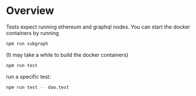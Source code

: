 # Overview

Tests expect running ethereum and graphql nodes.
You can start the docker containers by running
```sh
npm run subgraph
```
(It may take a while to build the docker containers)

```sh
npm run test
```

run a specific test:
```sh
npm run test -- dao.test
```

